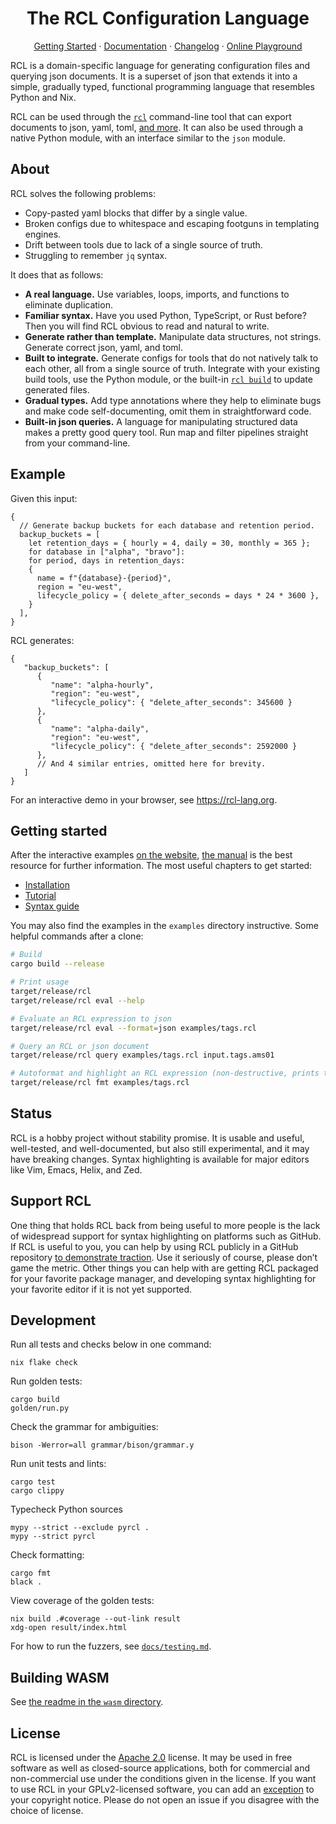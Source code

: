 <h1 align="center">The RCL Configuration Language</h1>
<p align="center">
<a href="#getting-started">Getting Started</a> ·
<a href="https://docs.ruuda.nl/rcl/">Documentation</a> ·
<a href="./docs/changelog.md">Changelog</a> ·
<a href="https://rcl-lang.org/#try-it-yourself">Online Playground</a>
</p>

RCL is a domain-specific language for generating configuration files and
querying json documents. It is a superset of json that extends it into a simple,
gradually typed, functional programming language that resembles Python and Nix.

RCL can be used through the [`rcl`][cmd] command-line tool that can export
documents to json, yaml, toml, [and more][output]. It can also be used through
a native Python module, with an interface similar to the `json` module.

## About

RCL solves the following problems:

 * Copy-pasted yaml blocks that differ by a single value.
 * Broken configs due to whitespace and escaping footguns in templating engines.
 * Drift between tools due to lack of a single source of truth.
 * Struggling to remember `jq` syntax.

It does that as follows:

 * **A real language.**
   Use variables, loops, imports, and functions to eliminate duplication.
 * **Familiar syntax.**
   Have you used Python, TypeScript, or Rust before? Then you will find RCL
   obvious to read and natural to write.
 * **Generate rather than template.**
   Manipulate data structures, not strings.
   Generate correct json, yaml, and toml.
 * **Built to integrate.**
   Generate configs for tools that do not natively talk to each other, all
   from a single source of truth. Integrate with your existing build tools,
   use the Python module, or the built-in [`rcl build`][cmd-build] to update
   generated files.
 * **Gradual types.**
   Add type annotations where they help to eliminate bugs and make code
   self-documenting, omit them in straightforward code.
 * **Built-in json queries.**
   A language for manipulating structured data makes a pretty good query tool.
   Run map and filter pipelines straight from your command-line.

[cmd]:       https://docs.ruuda.nl/rcl/rcl/
[cmd-build]: https://docs.ruuda.nl/rcl/rcl_build/#
[output]:    https://docs.ruuda.nl/rcl/rcl_evaluate/#-o-output-format

## Example

Given this input:

```rcl
{
  // Generate backup buckets for each database and retention period.
  backup_buckets = [
    let retention_days = { hourly = 4, daily = 30, monthly = 365 };
    for database in ["alpha", "bravo"]:
    for period, days in retention_days:
    {
      name = f"{database}-{period}",
      region = "eu-west",
      lifecycle_policy = { delete_after_seconds = days * 24 * 3600 },
    }
  ],
}
```

RCL generates:

```jsonc
{
   "backup_buckets": [
      {
         "name": "alpha-hourly",
         "region": "eu-west",
         "lifecycle_policy": { "delete_after_seconds": 345600 }
      },
      {
         "name": "alpha-daily",
         "region": "eu-west",
         "lifecycle_policy": { "delete_after_seconds": 2592000 }
      },
      // And 4 similar entries, omitted here for brevity.
   ]
}
```

For an interactive demo in your browser, see <https://rcl-lang.org>.

## Getting started

After the interactive examples [on the website](https://rcl-lang.org/),
[the manual](https://docs.ruuda.nl/rcl/) is the best resource for further
information. The most useful chapters to get started:

 * [Installation](https://docs.ruuda.nl/rcl/installation/)
 * [Tutorial](https://docs.ruuda.nl/rcl/tutorial/)
 * [Syntax guide](https://docs.ruuda.nl/rcl/syntax/)

You may also find the examples in the `examples` directory instructive.
Some helpful commands after a clone:
```bash
# Build
cargo build --release

# Print usage
target/release/rcl
target/release/rcl eval --help

# Evaluate an RCL expression to json
target/release/rcl eval --format=json examples/tags.rcl

# Query an RCL or json document
target/release/rcl query examples/tags.rcl input.tags.ams01

# Autoformat and highlight an RCL expression (non-destructive, prints to stdout)
target/release/rcl fmt examples/tags.rcl
```

## Status

RCL is a hobby project without stability promise. It is usable and useful,
well-tested, and well-documented, but also still experimental, and it may have
breaking changes. Syntax highlighting is available for major editors like Vim,
Emacs, Helix, and Zed.

## Support RCL

One thing that holds RCL back from being useful to more people is the lack of
widespread support for syntax highlighting on platforms such as GitHub. If RCL
is useful to you, you can help by using RCL publicly in a GitHub repository
[to demonstrate traction][linguist]. Use it seriously of course, please don’t
game the metric. Other things you can help with are getting RCL packaged for
your favorite package manager, and developing syntax highlighting for your
favorite editor if it is not yet supported.

[linguist]: https://github.com/github-linguist/linguist/blob/4ac734c15a96f9e16fd12330d0cb8de82274f700/CONTRIBUTING.md#adding-a-language

## Development

Run all tests and checks below in one command:

    nix flake check

Run golden tests:

    cargo build
    golden/run.py

Check the grammar for ambiguities:

    bison -Werror=all grammar/bison/grammar.y

Run unit tests and lints:

    cargo test
    cargo clippy

Typecheck Python sources

    mypy --strict --exclude pyrcl .
    mypy --strict pyrcl

Check formatting:

    cargo fmt
    black .

View coverage of the golden tests:

    nix build .#coverage --out-link result
    xdg-open result/index.html

For how to run the fuzzers, see [`docs/testing.md`](docs/testing.md).

## Building WASM

See [the readme in the `wasm` directory](wasm/README.md).

## License

RCL is licensed under the [Apache 2.0][apache2] license. It may be used in
free software as well as closed-source applications, both for commercial and
non-commercial use under the conditions given in the license. If you want to
use RCL in your GPLv2-licensed software, you can add an [exception][except]
to your copyright notice. Please do not open an issue if you disagree with the
choice of license.

[apache2]: https://www.apache.org/licenses/LICENSE-2.0
[except]:  https://www.gnu.org/licenses/gpl-faq.html#GPLIncompatibleLibs
